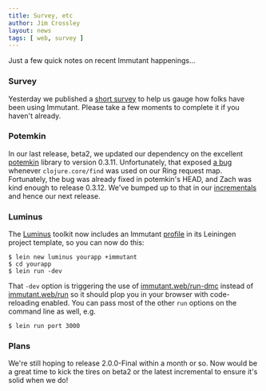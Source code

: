 ```yaml
---
title: Survey, etc
author: Jim Crossley
layout: news
tags: [ web, survey ]
---
```


Just a few quick notes on recent Immutant happenings...

### Survey

Yesterday we published a [short survey](http://t.co/EmWguwQvXh) to
help us gauge how folks have been using Immutant. Please take a few
moments to complete it if you haven't already.

### Potemkin

In our last release, beta2, we updated our dependency on the excellent
[potemkin](https://github.com/ztellman/potemkin) library to
version 0.3.11. Unfortunately, that exposed
[a bug](https://issues.jboss.org/browse/IMMUTANT-533) whenever
`clojure.core/find` was used on our Ring request map. Fortunately, the
bug was already fixed in potemkin's HEAD, and Zach was kind enough to
release 0.3.12. We've bumped up to that in our
[incrementals](http://immutant.org/builds/2x/) and hence our next
release.

### Luminus

The [Luminus](http://www.luminusweb.net/) toolkit now includes an
Immutant [profile](http://www.luminusweb.net/docs/profiles.md) in its
Leiningen project template, so you can now do this:

    $ lein new luminus yourapp +immutant
    $ cd yourapp
    $ lein run -dev

That `-dev` option is triggering the use of
[immutant.web/run-dmc](http://immutant.org/documentation/current/apidoc/immutant.web.html#var-run-dmc)
instead of
[immutant.web/run](http://immutant.org/documentation/current/apidoc/immutant.web.html#var-run)
so it should plop you in your browser with code-reloading enabled. You
can pass most of the other `run` options on the command line as well,
e.g.

    $ lein run port 3000

### Plans

We're still hoping to release 2.0.0-Final within a month or so. Now
would be a great time to kick the tires on beta2 or the latest
incremental to ensure it's solid when we do!
